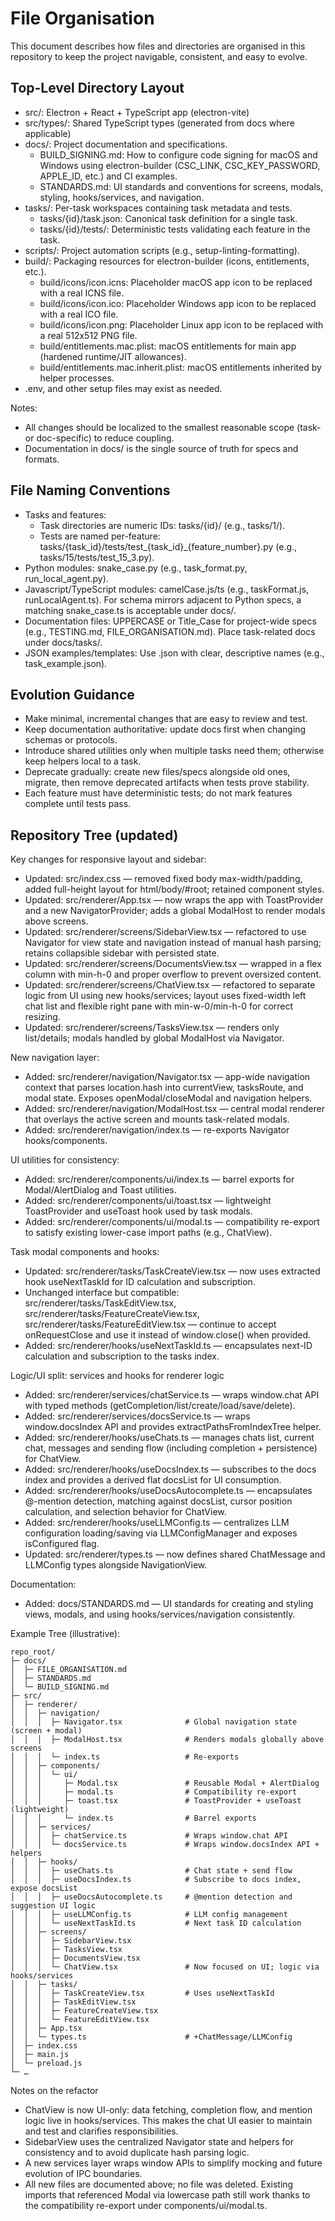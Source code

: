 # File Organisation

This document describes how files and directories are organised in this repository to keep the project navigable, consistent, and easy to evolve.

## Top-Level Directory Layout
- src/: Electron + React + TypeScript app (electron-vite)
- src/types/: Shared TypeScript types (generated from docs where applicable)
- docs/: Project documentation and specifications.
  - BUILD_SIGNING.md: How to configure code signing for macOS and Windows using electron-builder (CSC_LINK, CSC_KEY_PASSWORD, APPLE_ID, etc.) and CI examples.
  - STANDARDS.md: UI standards and conventions for screens, modals, styling, hooks/services, and navigation.
- tasks/: Per-task workspaces containing task metadata and tests.
  - tasks/{id}/task.json: Canonical task definition for a single task.
  - tasks/{id}/tests/: Deterministic tests validating each feature in the task.
- scripts/: Project automation scripts (e.g., setup-linting-formatting).
- build/: Packaging resources for electron-builder (icons, entitlements, etc.).
  - build/icons/icon.icns: Placeholder macOS app icon to be replaced with a real ICNS file.
  - build/icons/icon.ico: Placeholder Windows app icon to be replaced with a real ICO file.
  - build/icons/icon.png: Placeholder Linux app icon to be replaced with a real 512x512 PNG file.
  - build/entitlements.mac.plist: macOS entitlements for main app (hardened runtime/JIT allowances).
  - build/entitlements.mac.inherit.plist: macOS entitlements inherited by helper processes.
- .env, and other setup files may exist as needed.

Notes:
- All changes should be localized to the smallest reasonable scope (task- or doc-specific) to reduce coupling.
- Documentation in docs/ is the single source of truth for specs and formats.

## File Naming Conventions
- Tasks and features:
  - Task directories are numeric IDs: tasks/{id}/ (e.g., tasks/1/).
  - Tests are named per-feature: tasks/{task_id}/tests/test_{task_id}_{feature_number}.py (e.g., tasks/15/tests/test_15_3.py).
- Python modules: snake_case.py (e.g., task_format.py, run_local_agent.py).
- Javascript/TypeScript modules: camelCase.js/ts (e.g., taskFormat.js, runLocalAgent.ts). For schema mirrors adjacent to Python specs, a matching snake_case.ts is acceptable under docs/.
- Documentation files: UPPERCASE or Title_Case for project-wide specs (e.g., TESTING.md, FILE_ORGANISATION.md). Place task-related docs under docs/tasks/.
- JSON examples/templates: Use .json with clear, descriptive names (e.g., task_example.json).

## Evolution Guidance
- Make minimal, incremental changes that are easy to review and test.
- Keep documentation authoritative: update docs first when changing schemas or protocols.
- Introduce shared utilities only when multiple tasks need them; otherwise keep helpers local to a task.
- Deprecate gradually: create new files/specs alongside old ones, migrate, then remove deprecated artifacts when tests prove stability.
- Each feature must have deterministic tests; do not mark features complete until tests pass.

## Repository Tree (updated)
Key changes for responsive layout and sidebar:
- Updated: src/index.css — removed fixed body max-width/padding, added full-height layout for html/body/#root; retained component styles.
- Updated: src/renderer/App.tsx — now wraps the app with ToastProvider and a new NavigatorProvider; adds a global ModalHost to render modals above screens.
- Updated: src/renderer/screens/SidebarView.tsx — refactored to use Navigator for view state and navigation instead of manual hash parsing; retains collapsible sidebar with persisted state.
- Updated: src/renderer/screens/DocumentsView.tsx — wrapped in a flex column with min-h-0 and proper overflow to prevent oversized content.
- Updated: src/renderer/screens/ChatView.tsx — refactored to separate logic from UI using new hooks/services; layout uses fixed-width left chat list and flexible right pane with min-w-0/min-h-0 for correct resizing.
- Updated: src/renderer/screens/TasksView.tsx — renders only list/details; modals handled by global ModalHost via Navigator.

New navigation layer:
- Added: src/renderer/navigation/Navigator.tsx — app-wide navigation context that parses location.hash into currentView, tasksRoute, and modal state. Exposes openModal/closeModal and navigation helpers.
- Added: src/renderer/navigation/ModalHost.tsx — central modal renderer that overlays the active screen and mounts task-related modals.
- Added: src/renderer/navigation/index.ts — re-exports Navigator hooks/components.

UI utilities for consistency:
- Added: src/renderer/components/ui/index.ts — barrel exports for Modal/AlertDialog and Toast utilities.
- Added: src/renderer/components/ui/toast.tsx — lightweight ToastProvider and useToast hook used by task modals.
- Added: src/renderer/components/ui/modal.ts — compatibility re-export to satisfy existing lower-case import paths (e.g., ChatView).

Task modal components and hooks:
- Updated: src/renderer/tasks/TaskCreateView.tsx — now uses extracted hook useNextTaskId for ID calculation and subscription.
- Unchanged interface but compatible: src/renderer/tasks/TaskEditView.tsx, src/renderer/tasks/FeatureCreateView.tsx, src/renderer/tasks/FeatureEditView.tsx — continue to accept onRequestClose and use it instead of window.close() when provided.
- Added: src/renderer/hooks/useNextTaskId.ts — encapsulates next-ID calculation and subscription to the tasks index.

Logic/UI split: services and hooks for renderer logic
- Added: src/renderer/services/chatService.ts — wraps window.chat API with typed methods (getCompletion/list/create/load/save/delete).
- Added: src/renderer/services/docsService.ts — wraps window.docsIndex API and provides extractPathsFromIndexTree helper.
- Added: src/renderer/hooks/useChats.ts — manages chats list, current chat, messages and sending flow (including completion + persistence) for ChatView.
- Added: src/renderer/hooks/useDocsIndex.ts — subscribes to the docs index and provides a derived flat docsList for UI consumption.
- Added: src/renderer/hooks/useDocsAutocomplete.ts — encapsulates @-mention detection, matching against docsList, cursor position calculation, and selection behavior for ChatView.
- Added: src/renderer/hooks/useLLMConfig.ts — centralizes LLM configuration loading/saving via LLMConfigManager and exposes isConfigured flag.
- Updated: src/renderer/types.ts — now defines shared ChatMessage and LLMConfig types alongside NavigationView.

Documentation:
- Added: docs/STANDARDS.md — UI standards for creating and styling views, modals, and using hooks/services/navigation consistently.

Example Tree (illustrative):
```
repo_root/
├─ docs/
│  ├─ FILE_ORGANISATION.md
│  ├─ STANDARDS.md
│  └─ BUILD_SIGNING.md
├─ src/
│  ├─ renderer/
│  │  ├─ navigation/
│  │  │  ├─ Navigator.tsx              # Global navigation state (screen + modal)
│  │  │  ├─ ModalHost.tsx              # Renders modals globally above screens
│  │  │  └─ index.ts                   # Re-exports
│  │  ├─ components/
│  │  │  └─ ui/
│  │  │     ├─ Modal.tsx               # Reusable Modal + AlertDialog
│  │  │     ├─ modal.ts                # Compatibility re-export
│  │  │     ├─ toast.tsx               # ToastProvider + useToast (lightweight)
│  │  │     └─ index.ts                # Barrel exports
│  │  ├─ services/
│  │  │  ├─ chatService.ts             # Wraps window.chat API
│  │  │  └─ docsService.ts             # Wraps window.docsIndex API + helpers
│  │  ├─ hooks/
│  │  │  ├─ useChats.ts                # Chat state + send flow
│  │  │  ├─ useDocsIndex.ts            # Subscribe to docs index, expose docsList
│  │  │  ├─ useDocsAutocomplete.ts     # @mention detection and suggestion UI logic
│  │  │  ├─ useLLMConfig.ts            # LLM config management
│  │  │  └─ useNextTaskId.ts           # Next task ID calculation
│  │  ├─ screens/
│  │  │  ├─ SidebarView.tsx
│  │  │  ├─ TasksView.tsx
│  │  │  ├─ DocumentsView.tsx
│  │  │  └─ ChatView.tsx               # Now focused on UI; logic via hooks/services
│  │  ├─ tasks/
│  │  │  ├─ TaskCreateView.tsx         # Uses useNextTaskId
│  │  │  ├─ TaskEditView.tsx
│  │  │  ├─ FeatureCreateView.tsx
│  │  │  └─ FeatureEditView.tsx
│  │  ├─ App.tsx
│  │  └─ types.ts                      # +ChatMessage/LLMConfig
│  ├─ index.css
│  ├─ main.js
│  └─ preload.js
└─ …
```

Notes on the refactor
- ChatView is now UI-only: data fetching, completion flow, and mention logic live in hooks/services. This makes the chat UI easier to maintain and test and clarifies responsibilities.
- SidebarView uses the centralized Navigator state and helpers for consistency and to avoid duplicate hash parsing logic.
- A new services layer wraps window APIs to simplify mocking and future evolution of IPC boundaries.
- All new files are documented above; no file was deleted. Existing imports that referenced Modal via lowercase path still work thanks to the compatibility re-export under components/ui/modal.ts.
